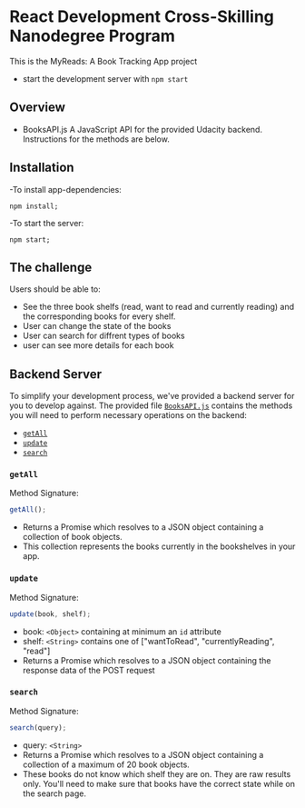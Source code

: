 # React Development Cross-Skilling Nanodegree Program

This is the MyReads: A Book Tracking App project

- start the development server with `npm start`

## Overview

- BooksAPI.js A JavaScript API for the provided Udacity backend. Instructions for the methods are below.

## Installation

-To install app-dependencies:

```
npm install;
```

-To start the server:

```
npm start;
```

## The challenge

Users should be able to:

- See the three book shelfs (read, want to read and currently reading) and the corresponding books for every shelf.
- User can change the state of the books
- User can search for diffrent types of books
- user can see more details for each book

## Backend Server

To simplify your development process, we've provided a backend server for you to develop against. The provided file [`BooksAPI.js`](src/BooksAPI.js) contains the methods you will need to perform necessary operations on the backend:

- [`getAll`](#getall)
- [`update`](#update)
- [`search`](#search)

### `getAll`

Method Signature:

```js
getAll();
```

- Returns a Promise which resolves to a JSON object containing a collection of book objects.
- This collection represents the books currently in the bookshelves in your app.

### `update`

Method Signature:

```js
update(book, shelf);
```

- book: `<Object>` containing at minimum an `id` attribute
- shelf: `<String>` contains one of ["wantToRead", "currentlyReading", "read"]
- Returns a Promise which resolves to a JSON object containing the response data of the POST request

### `search`

Method Signature:

```js
search(query);
```

- query: `<String>`
- Returns a Promise which resolves to a JSON object containing a collection of a maximum of 20 book objects.
- These books do not know which shelf they are on. They are raw results only. You'll need to make sure that books have the correct state while on the search page.
